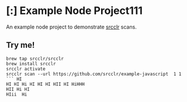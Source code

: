 # [:] Example Node Project111
An example node project to demonstrate [srcclr](https://www.srcclr.com) scans.

## Try me!

```
brew tap srcclr/srcclr  
brew install srcclr   
srcclr activate
srcclr scan --url https://github.com/srcclr/example-javascript  1 1
``` HI 
HI HI Hi HI HI HI HII HI HiHHH   
HII Hi HI
HIii  Hi
 

